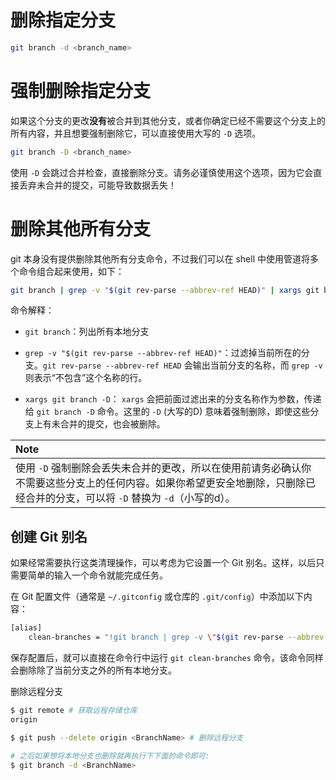 # 删除指定分支

```bash
git branch -d <branch_name>
```

# 强制删除指定分支

如果这个分支的更改**没有**被合并到其他分支，或者你确定已经不需要这个分支上的所有内容，并且想要强制删除它，可以直接使用大写的 `-D` 选项。

```bash
git branch -D <branch_name>
```

使用 `-D` 会跳过合并检查，直接删除分支。请务必谨慎使用这个选项，因为它会直接丢弃未合并的提交，可能导致数据丢失！

# 删除其他所有分支

git 本身没有提供删除其他所有分支命令，不过我们可以在 shell 中使用管道将多个命令组合起来使用，如下：

```bash
git branch | grep -v "$(git rev-parse --abbrev-ref HEAD)" | xargs git branch -D
```

命令解释：

- `git branch`：列出所有本地分支

- `grep -v "$(git rev-parse --abbrev-ref HEAD)"`：过滤掉当前所在的分支。`git rev-parse --abbrev-ref HEAD` 会输出当前分支的名称，而 `grep -v` 则表示“不包含”这个名称的行。

- `xargs git branch -D`： `xargs` 会把前面过滤出来的分支名称作为参数，传递给 `git branch -D` 命令。这里的 `-D` (大写的D) 意味着强制删除，即使这些分支上有未合并的提交，也会被删除。

| **Note**                                                                                        |
| :---------------------------------------------------------------------------------------------- |
| 使用 `-D` 强制删除会丢失未合并的更改，所以在使用前请务必确认你不需要这些分支上的任何内容。如果你希望更安全地删除，只删除已经合并的分支，可以将 `-D` 替换为 `-d`（小写的d）。 |

## 创建 Git 别名

如果经常需要执行这类清理操作，可以考虑为它设置一个 Git 别名。这样，以后只需要简单的输入一个命令就能完成任务。

在 Git 配置文件（通常是 `~/.gitconfig` 或仓库的 `.git/config`）中添加以下内容：

```bash
[alias] 
	clean-branches = "!git branch | grep -v \"$(git rev-parse --abbrev-ref HEAD)\" | xargs git branch -D"
```

保存配置后，就可以直接在命令行中运行 `git clean-branches` 命令，该命令同样会删除除了当前分支之外的所有本地分支。

删除远程分支

```bash
$ git remote # 获取远程存储仓库
origin

$ git push --delete origin <BranchName> # 删除远程分支

# 之后如果想将本地分支也删除就再执行下下面的命令即可:
$ git branch -d <BranchName>
```